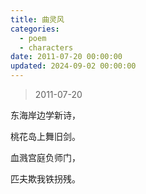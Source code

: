 ```yaml
---
title: 曲灵风
categories:
  - poem
  - characters
date: 2011-07-20 00:00:00
updated: 2024-09-02 00:00:00
---
```


> 2011-07-20

东海岸边学新诗，

桃花岛上舞旧剑。

血溅宫庭负师门，

匹夫欺我铁拐残。
